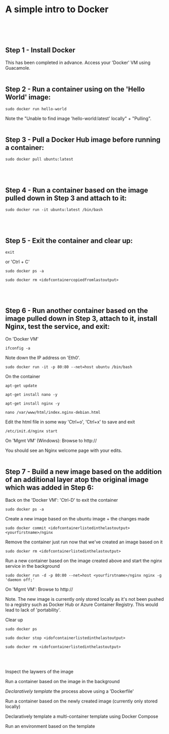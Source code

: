 # A simple intro to Docker
<br><br><br>
## Step 1 - Install Docker
This has been completed in advance.  Access your 'Docker' VM using Guacamole.
<br><br>

## Step 2 - Run a container using on the 'Hello World' image:
```
sudo docker run hello-world
```
Note the "Unable to find image 'hello-world:latest' locally" + "Pulling".
<br><br>

## Step 3 - Pull a Docker Hub image before running a container:
```
sudo docker pull ubuntu:latest
```
<br><br>
## Step 4 - Run a container based on the image pulled down in Step 3 and attach to it:
```
sudo docker run -it ubuntu:latest /bin/bash
```
<br><br>
## Step 5 - Exit the container and clear up:
```
exit
```
or 
'Ctrl + C'
```
sudo docker ps -a
```
```
sudo docker rm <idofcontainercopiedfromlastoutput>
```
<br><br>
## Step 6 - Run another container based on the image pulled down in Step 3, attach to it, install Nginx, test the service, and exit:

On 'Docker VM'
```
ifconfig -a
```
Note down the IP address on 'Eth0'.

```
sudo docker run -it -p 80:80 --net=host ubuntu /bin/bash
```
On the container
```
apt-get update
```
```
apt-get install nano -y
```
```
apt-get install nginx -y
```
```
nano /var/www/html/index.nginx-debian.html
```
Edit the html file in some way
'Ctrl+o', 'Ctrl+x' to save and exit
```
/etc/init.d/nginx start
```
On 'Mgmt VM' (Windows):
Browse to http://<dockervmeth0ipadress>

You should see an Nginx welcome page with your edits.
<br><br>
## Step 7 - Build a new image based on the addition of an additional layer atop the original image which was added in Step 6:

Back on the 'Docker VM':
'Ctrl-D' to exit the container
```
sudo docker ps -a
```
Create a new image based on the ubuntu image + the changes made
```
sudo docker commit <idofcontainerlistedinthelastoutput> <yourfirstname>/nginx
```
Remove the container just run now that we've created an image based on it
```
sudo docker rm <idofcontainerlistedinthelastoutput>
```

Run a new container based on the image created above and start the nginx service in the background
```
sudo docker run -d -p 80:80 --net=host <yourfirstname>/nginx nginx -g 'daemon off;'
```
On 'Mgmt VM':
Browse to http://<dockervmeth0ipadress>

Note. The new image is currently only stored locally as it's not been pushed to a registry such as Docker Hub or Azure Container Registry.  This would lead to lack of 'portability'.

Clear up
```
sudo docker ps
```
```
sudo docker stop <idofcontainerlistedinthelastoutput>
```
```
sudo docker rm <idofcontainerlistedinthelastoutput>
```
<br><br>

Inspect the laywers of the image

Run a container based on the image in the background

<i>Declaratively template</i> the process above using a 'Dockerfile'

Run a container based on the newly created image (currently only stored locally)

Declaratively template a multi-container template using Docker Compose

Run an environment based on the template

